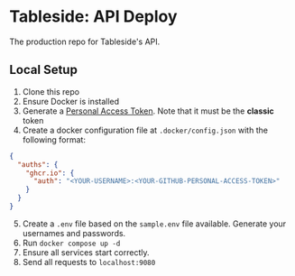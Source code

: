 # Tableside: API Deploy

The production repo for Tableside's API.

## Local Setup

1. Clone this repo
2. Ensure Docker is installed
3. Generate a [Personal Access Token](https://docs.github.com/en/authentication/keeping-your-account-and-data-secure/managing-your-personal-access-tokens). Note that it must be the **classic** token
4. Create a docker configuration file at `.docker/config.json` with the following format:
```json
{
  "auths": {
    "ghcr.io": {
      "auth": "<YOUR-USERNAME>:<YOUR-GITHUB-PERSONAL-ACCESS-TOKEN>"
    }
  }
}
```
5. Create a `.env` file based on the `sample.env` file available. Generate your usernames and passwords.
6. Run `docker compose up -d`
7. Ensure all services start correctly.
8. Send all requests to `localhost:9080`
